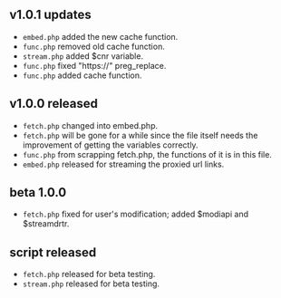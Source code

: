## v1.0.1 updates

- `embed.php` added the new cache function.
- `func.php` removed old cache function.
- `stream.php` added $cnr variable.
- `func.php` fixed "https://" preg_replace.
- `func.php` added cache function.

## v1.0.0 released

- `fetch.php` changed into embed.php.
- `fetch.php` will be gone for a while since the file itself needs the improvement of getting the variables correctly.
- `func.php` from scrapping fetch.php, the functions of it is in this file.
- `embed.php` released for streaming the proxied url links.

## beta 1.0.0

- `fetch.php` fixed for user's modification; added $modiapi and $streamdrtr.

## script released

- `fetch.php` released for beta testing.
- `stream.php` released for beta testing.
